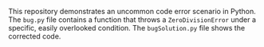 This repository demonstrates an uncommon code error scenario in Python.  The `bug.py` file contains a function that throws a `ZeroDivisionError` under a specific, easily overlooked condition. The `bugSolution.py` file shows the corrected code.